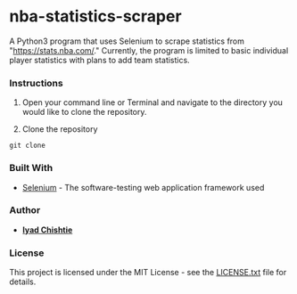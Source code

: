 # nba-statistics-scraper

A Python3 program that uses Selenium to scrape statistics from "https://stats.nba.com/." Currently, the program is limited to basic individual player statistics with plans to add team statistics.

### Instructions

1. Open your command line or Terminal and navigate to the directory you would like to clone the repository.

2. Clone the repository
```
git clone 
```

### Built With

* [Selenium](https://www.seleniumhq.org/) - The software-testing web application framework used

### Author

* **[Iyad Chishtie](https://github.com/ichishtie)**

### License

This project is licensed under the MIT License - see the [LICENSE.txt](LICENSE.txt) file for details.
